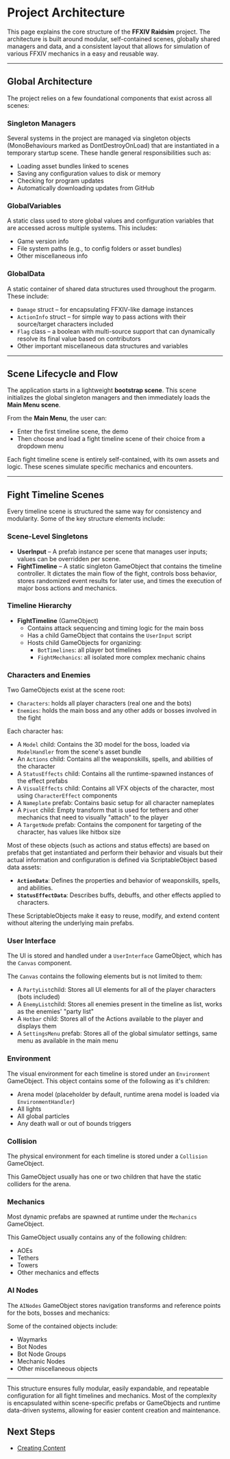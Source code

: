 # Project Architecture

This page explains the core structure of the **FFXIV Raidsim** project. The architecture is built around modular, self-contained scenes, globally shared managers and data, and a consistent layout that allows for simulation of various FFXIV mechanics in a easy and reusable way.

---

## Global Architecture

The project relies on a few foundational components that exist across all scenes:

### Singleton Managers
Several systems in the project are managed via singleton objects (MonoBehaviours marked as DontDestroyOnLoad) that are instantiated in a temporary startup scene. These handle general responsibilities such as:

- Loading asset bundles linked to scenes
- Saving any configuration values to disk or memory
- Checking for program updates
- Automatically downloading updates from GitHub

### GlobalVariables
A static class used to store global values and configuration variables that are accessed across multiple systems. This includes:

- Game version info
- File system paths (e.g., to config folders or asset bundles)
- Other miscellaneous info

### GlobalData
A static container of shared data structures used throughout the progarm. These include:

- `Damage` struct – for encapsulating FFXIV-like damage instances
- `ActionInfo` struct – for simple way to pass actions with their source/target characters included
- `Flag` class – a boolean with multi-source support that can dynamically resolve its final value based on contributors
- Other important miscellaneous data structures and variables

---

## Scene Lifecycle and Flow

The application starts in a lightweight **bootstrap scene**. This scene initializes the global singleton managers and then immediately loads the **Main Menu scene**.

From the **Main Menu**, the user can:

- Enter the first timeline scene, the demo
- Then choose and load a fight timeline scene of their choice from a dropdown menu

Each fight timeline scene is entirely self-contained, with its own assets and logic. These scenes simulate specific mechanics and encounters.

---

## Fight Timeline Scenes

Every timeline scene is structured the same way for consistency and modularity. Some of the key structure elements include:

### Scene-Level Singletons
- **UserInput** – A prefab instance per scene that manages user inputs; values can be overridden per scene.
- **FightTimeline** – A static singleton GameObject that contains the timeline controller. It dictates the main flow of the fight, controls boss behavior, stores randomized event results for later use, and times the execution of major boss actions and mechanics.

### Timeline Hierarchy

- **FightTimeline** (GameObject)
  - Contains attack sequencing and timing logic for the main boss
  - Has a child GameObject that contains the `UserInput` script
  - Hosts child GameObjects for organizing:
    - `BotTimelines`: all player bot timelines
    - `FightMechanics`: all isolated more complex mechanic chains

### Characters and Enemies
Two GameObjects exist at the scene root:

- `Characters`: holds all player characters (real one and the bots)
- `Enemies`: holds the main boss and any other adds or bosses involved in the fight

Each character has:

- A `Model` child: Contains the 3D model for the boss, loaded via `ModelHandler` from the scene's asset bundle
- An `Actions` child: Contains all the weaponskills, spells, and abilities of the character
- A `StatusEffects` child: Contains all the runtime-spawned instances of the effect prefabs
- A `VisualEffects` child: Contains all VFX objects of the character, most using `CharacterEffect` components
- A `Nameplate` prefab: Contains basic setup for all character nameplates
- A `Pivot` child: Empty transform that is used for tethers and other mechanics that need to visually "attach" to the player
- A `TargetNode` prefab: Contains the component for targeting of the character, has values like hitbox size

Most of these objects (such as actions and status effects) are based on prefabs that get instantiated and perform their behavior and visuals but their actual information and configuration is defined via ScriptableObject based data assets:

- **`ActionData`**: Defines the properties and behavior of weaponskills, spells, and abilities.
- **`StatusEffectData`**: Describes buffs, debuffs, and other effects applied to characters.

These ScriptableObjects make it easy to reuse, modify, and extend content without altering the underlying main prefabs.

### User Interface
The UI is stored and handled under a `UserInterface` GameObject, which has the `Canvas` component.

The `Canvas` contains the following elements but is not limited to them:

- A `PartyList`child: Stores all UI elements for all of the player characters (bots included)
- A `EnemyList`child: Stores all enemies present in the timeline as list, works as the enemies' "party list"
- A `Hotbar` child: Stores all of the Actions available to the player and displays them
- A `SettingsMenu` prefab: Stores all of the global simulator settings, same menu as available in the main menu

### Environment
The visual environment for each timeline is stored under an `Environment` GameObject.
This object contains some of the following as it's children:

- Arena model (placeholder by default, runtime arena model is loaded via `EnvironmentHandler`)
- All lights
- All global particles
- Any death wall or out of bounds triggers

### Collision
The physical environment for each timeline is stored under a `Collision` GameObject.

This GameObject usually has one or two children that have the static colliders for the arena.

### Mechanics
Most dynamic prefabs are spawned at runtime under the `Mechanics` GameObject.

This GameObject usually contains any of the following children:

- AOEs
- Tethers
- Towers
- Other mechanics and effects

### AI Nodes
The `AINodes` GameObject stores navigation transforms and reference points for the bots, bosses and mechanics:

Some of the contained objects include:

- Waymarks
- Bot Nodes
- Bot Node Groups
- Mechanic Nodes
- Other miscellaneous objects

---

This structure ensures fully modular, easily expandable, and repeatable configuration for all fight timelines and mechanics. Most of the complexity is encapsulated within scene-specific prefabs or GameObjects and runtime data-driven systems, allowing for easier content creation and maintenance.

## Next Steps

- [Creating Content](creating-content/adding-scriptable-objects.md)
